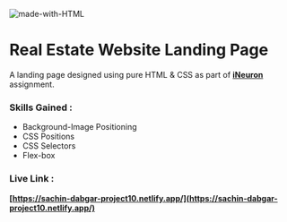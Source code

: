 ![made-with-HTML](https://img.shields.io/badge/Made%20with-HTML%20&%20CSS-orange?style=for-the-badge)

# Real Estate Website Landing Page

A landing page designed using pure HTML & CSS as part of **[iNeuron](https://ineuron.ai/ "iNeuron")** assignment.

### Skills Gained :

-   Background-Image Positioning
-   CSS Positions
-   CSS Selectors
-   Flex-box

### Live Link :

**[https://sachin-dabgar-project10.netlify.app/](https://sachin-dabgar-project10.netlify.app/)**
